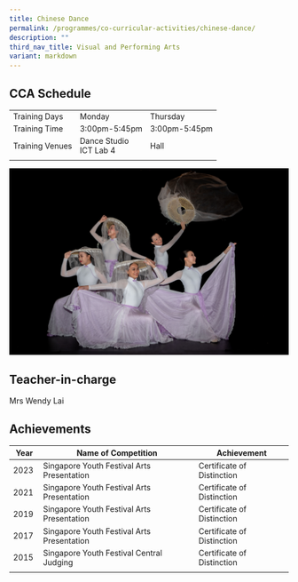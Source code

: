 ```yaml
---
title: Chinese Dance
permalink: /programmes/co-curricular-activities/chinese-dance/
description: ""
third_nav_title: Visual and Performing Arts
variant: markdown
---
```

CCA Schedule
------------

| | | |
| --- | --- | --- | 
| Training Days | Monday | Thursday |  
| Training Time | 3:00pm-5:45pm | 3:00pm-5:45pm |   
| Training Venues | Dance Studio<br>ICT Lab 4 | Hall&nbsp; | 
| | | |


![](/images/chinesedance2.jpg)

Teacher-in-charge
------------------

Mrs Wendy Lai 


Achievements
------------

| Year | Name of Competition | Achievement |
| --- | --- | --- |
| 2023 | Singapore Youth Festival Arts Presentation | Certificate of Distinction |
| 2021 | Singapore Youth Festival Arts Presentation&nbsp;&nbsp; | Certificate of Distinction&nbsp; |
| 2019 | Singapore Youth Festival Arts Presentation | Certificate of Distinction |
| 2017 | Singapore Youth Festival Arts Presentation&nbsp; | Certificate of Distinction&nbsp; |
| 2015&nbsp; | Singapore Youth Festival Central Judging&nbsp; | Certificate of Distinction&nbsp; |
| | | |